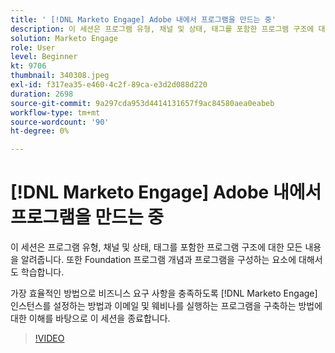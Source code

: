 ```yaml
---
title: ' [!DNL Marketo Engage] Adobe 내에서 프로그램을 만드는 중'
description: 이 세션은 프로그램 유형, 채널 및 상태, 태그를 포함한 프로그램 구조에 대한 모든 내용을 알려줍니다.
solution: Marketo Engage
role: User
level: Beginner
kt: 9706
thumbnail: 340308.jpeg
exl-id: f317ea35-e460-4c2f-89ca-e3d2d088d220
duration: 2698
source-git-commit: 9a297cda953d4414131657f9ac84580aea0eabeb
workflow-type: tm+mt
source-wordcount: '90'
ht-degree: 0%

---
```


# [!DNL Marketo Engage] Adobe 내에서 프로그램을 만드는 중

이 세션은 프로그램 유형, 채널 및 상태, 태그를 포함한 프로그램 구조에 대한 모든 내용을 알려줍니다. 또한 Foundation 프로그램 개념과 프로그램을 구성하는 요소에 대해서도 학습합니다.

가장 효율적인 방법으로 비즈니스 요구 사항을 충족하도록 [!DNL Marketo Engage] 인스턴스를 설정하는 방법과 이메일 및 웨비나를 실행하는 프로그램을 구축하는 방법에 대한 이해를 바탕으로 이 세션을 종료합니다.

>[!VIDEO](https://video.tv.adobe.com/v/340308/?quality=12&learn=on)

